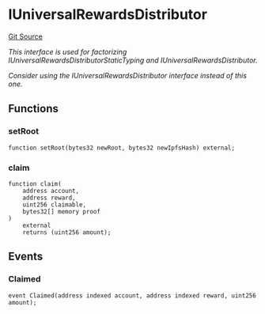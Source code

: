 # IUniversalRewardsDistributor
[Git Source](https://github.com/OasisDEX/summer-earn-protocol/blob/0276900cbe9b1188d82d1b9bcbb8c174e79a15a1/src/interfaces/morpho/IUniversalRewardsDistributor.sol)

*This interface is used for factorizing IUniversalRewardsDistributorStaticTyping and
IUniversalRewardsDistributor.*

*Consider using the IUniversalRewardsDistributor interface instead of this one.*


## Functions
### setRoot


```solidity
function setRoot(bytes32 newRoot, bytes32 newIpfsHash) external;
```

### claim


```solidity
function claim(
    address account,
    address reward,
    uint256 claimable,
    bytes32[] memory proof
)
    external
    returns (uint256 amount);
```

## Events
### Claimed

```solidity
event Claimed(address indexed account, address indexed reward, uint256 amount);
```

